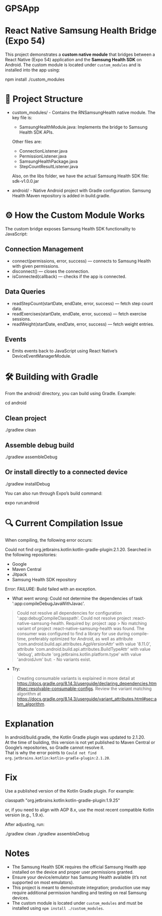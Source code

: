 # GPSApp
# React Native Samsung Health Bridge (Expo 54)

This project demonstrates a **custom native module** that bridges between a React Native (Expo 54) application and the **Samsung Health SDK** on Android. The custom module is located under `custom_modules` and is installed into the app using:

npm install ./custom_modules

# 📂 Project Structure

- custom_modules/ - 
  Contains the RNSamsungHealth native module.
  The key file is:
  - SamsungHealthModule.java: Implements the bridge to Samsung Health SDK APIs.
  
  Other files are:
  - ConnectionListener.java
  - PermissionListener.java
  - SamsungHealthPackage.java
  - StepCountResultListener.java

  Also, on the libs folder, we have the actual Samsung Health SDK file: sdk-v1.0.0.jar

- android/ - 
  Native Android project with Gradle configuration.
  Samsung Health Maven repository is added in build.gradle.

# ⚙️ How the Custom Module Works

The custom bridge exposes Samsung Health SDK functionality to JavaScript:

## Connection Management
- connect(permissions, error, success) — connects to Samsung Health with given permissions.
- disconnect() — closes the connection.
- isConnected(callback) — checks if the app is connected.

## Data Queries
- readStepCount(startDate, endDate, error, success) — fetch step count data.
- readExercises(startDate, endDate, error, success) — fetch exercise sessions.
- readWeight(startDate, endDate, error, success) — fetch weight entries.

## Events
- Emits events back to JavaScript using React Native’s DeviceEventManagerModule.

# 🛠️ Building with Gradle

From the android/ directory, you can build using Gradle. Example:

cd android

## Clean project
./gradlew clean

## Assemble debug build
./gradlew assembleDebug

## Or install directly to a connected device
./gradlew installDebug

You can also run through Expo’s build command:

expo run:android

# 🔍 Current Compilation Issue

When compiling, the following error occurs:

Could not find org.jetbrains.kotlin:kotlin-gradle-plugin:2.1.20.
Searched in the following repositories:
  - Google
  - Maven Central
  - Jitpack
  - Samsung Health SDK repository

Error: FAILURE: Build failed with an exception.

* What went wrong:
Could not determine the dependencies of task ':app:compileDebugJavaWithJavac'.
> Could not resolve all dependencies for configuration ':app:debugCompileClasspath'.
   > Could not resolve project :react-native-samsung-health.
     Required by:
         project :app
      > No matching variant of project :react-native-samsung-health was found. The consumer was configured to find a library for use during compile-time, preferably optimized for Android, as well as attribute 'com.android.build.api.attributes.AgpVersionAttr' with value '8.11.0', attribute 'com.android.build.api.attributes.BuildTypeAttr' with value 'debug', attribute 'org.jetbrains.kotlin.platform.type' with value 'androidJvm' but:
          - No variants exist.

* Try:
> Creating consumable variants is explained in more detail at https://docs.gradle.org/8.14.3/userguide/declaring_dependencies.html#sec:resolvable-consumable-configs.
> Review the variant matching algorithm at https://docs.gradle.org/8.14.3/userguide/variant_attributes.html#sec:abm_algorithm.

# Explanation

In android/build.gradle, the Kotlin Gradle plugin was updated to 2.1.20.  
At the time of building, this version is not yet published to Maven Central or Google’s repositories, so Gradle cannot resolve it.  
That is why the error points to `Could not find org.jetbrains.kotlin:kotlin-gradle-plugin:2.1.20`.

# Fix

Use a published version of the Kotlin Gradle plugin. For example:

classpath "org.jetbrains.kotlin:kotlin-gradle-plugin:1.9.25"

or, if you need to align with AGP 8.x, use the most recent compatible Kotlin version (e.g., 1.9.x).

After adjusting, run:

./gradlew clean
./gradlew assembleDebug

# Notes

- The Samsung Health SDK requires the official Samsung Health app installed on the device and proper user permissions granted.
- Ensure your device/emulator has Samsung Health available (it’s not supported on most emulators).
- This project is meant to demonstrate integration; production use may require additional permission handling and testing on real Samsung devices.
- The custom module is located under `custom_modules` and must be installed using `npm install ./custom_modules`.
